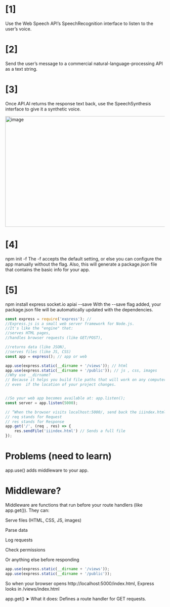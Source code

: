 
# [1] 
Use the Web Speech API’s SpeechRecognition interface to listen to the user’s voice.

# [2] 
 Send the user’s message to a commercial natural-language-processing API as a text string.

# [3] 
Once API.AI returns the response text back, use the SpeechSynthesis interface to give it a synthetic voice.

<img width="759" height="348" alt="image" src="https://github.com/user-attachments/assets/5344319b-c66c-4979-b443-8ad9e983540f" />


# [4]
npm init -f
The -f accepts the default setting, or else you can configure the app manually without the flag. Also, this will generate a package.json file that contains the basic info for your app.

# [5]
npm install express socket.io apiai --save
With the --save flag added, your package.json file will be automatically updated with the dependencies.


```javascript
const express = require('express'); //
//Express.js is a small web server framework for Node.js. 
//It's like the "engine" that:
//serves HTML pages,
//handles browser requests (like GET/POST),

//returns data (like JSON),
//serves files (like JS, CSS)
const app = express(); // app or web

app.use(express.static(__dirname + '/views')); // html
app.use(express.static(__dirname + '/public')); // js , css, images
//Why use __dirname?
// Because it helps you build file paths that will work on any computer — 
// even  if the location of your project changes. 


//So your web app becomes available at: app.listen();
const server = app.listen(5000);

// “When the browser visits localhost:5000/, send back the iiindex.html file.”
// req stands for Request
// res stands for Response
app.get('/', (req , res) => { 
    res.sendFile('iiindex.html') //	Sends a full file
});

```

# Problems (need to learn) 

app.use() adds middleware to your app.

# Middleware?
Middleware are functions that run before your route handlers (like app.get()). They can:

Serve files (HTML, CSS, JS, images)

Parse data

Log requests

Check permissions

Or anything else before responding

```javascript
app.use(express.static(__dirname + '/views'));
app.use(express.static(__dirname + '/public'));

```
So when your browser opens http://localhost:5000/index.html, Express looks in /views/index.html

app.get()
➤ What it does:
Defines a route handler for GET requests.
